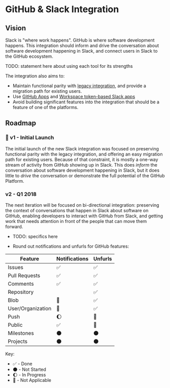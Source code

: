 # GitHub & Slack Integration

## Vision

Slack is "where work happens". GitHub is where software development happens. This integration should inform and drive the conversation about software development happening in Slack, and connect users in Slack to the GitHub ecosystem.

TODO: statement here about using each tool for its strengths

The integration also aims to:

- Maintain functional parity with [legacy integration](https://github.com/github/ecosystem-integrations/blob/master/docs/slack/legacy-features.md), and provide a migration path for existing users.
- Use [GitHub Apps](http://developer.github.com/apps) and [Workspace token-based Slack apps](https://api.slack.com/slack-apps-preview)
- Avoid building significant features into the integration that should be a feature of one of the platforms.

## Roadmap

### :checkered_flag: v1 - Initial Launch

The initial launch of the new Slack integration was focused on preserving functional parity with the legacy integration, and offering an easy migration path for existing users. Because of that constraint, it is mostly a one-way stream of activity from GitHub showing up in Slack. This does _inform_ the conversation about software development happening in Slack, but it does little to _drive_ the conversation or demonstrate the full potential of the GitHub Platform.

### v2 - Q1 2018

The next iteration will be focused on bi-directional integration: preserving the context of conversations that happen in Slack about software on GitHub, enabling developers to interact with GitHub from Slack, and getting work that needs attention in front of the people that can move them forward.

- TODO: specifics here

- Round out notifications and unfurls for GitHub features:  

Feature           | Notifications      | Unfurls           
------------------|--------------------|--------------------
Issues            | :white_check_mark: | :white_check_mark:
Pull Requests     | :white_check_mark: | :white_check_mark:
Comments          | :white_check_mark: | :white_check_mark:
Repository        |                    | :white_check_mark:
Blob              | :no_entry_sign:    | :white_check_mark:
User/Organization | :no_entry_sign:    | :white_check_mark:
Push              | :moon:             | :no_entry_sign:
Public            | :white_check_mark: | :no_entry_sign:
Milestones        | :new_moon:         | :new_moon:
Projects          | :new_moon:         | :new_moon:

Key:
- :white_check_mark: - Done
- :new_moon: - Not Started
- :moon: - In Progress
- :no_entry_sign: - Not Applicable
